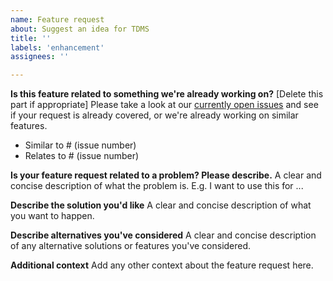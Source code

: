 ```yaml
---
name: Feature request
about: Suggest an idea for TDMS
title: ''
labels: 'enhancement'
assignees: ''

---
```


**Is this feature related to something we're already working on?**
[Delete this part if appropriate] Please take a look at our [currently open issues](https://github.com/UCL/TDMS/issues/) and see if your request is already covered, or we're already working on similar features.

* Similar to # (issue number)
* Relates to # (issue number)

**Is your feature request related to a problem? Please describe.**
A clear and concise description of what the problem is. E.g. I want to use this for ...

**Describe the solution you'd like**
A clear and concise description of what you want to happen.

**Describe alternatives you've considered**
A clear and concise description of any alternative solutions or features you've considered.

**Additional context**
Add any other context about the feature request here.
